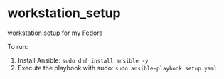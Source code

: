 # workstation_setup

workstation setup for my Fedora


To run:

1. Install Ansible: `sudo dnf install ansible -y`
2. Execute the playbook with sudo: `sudo ansible-playbook setup.yaml`